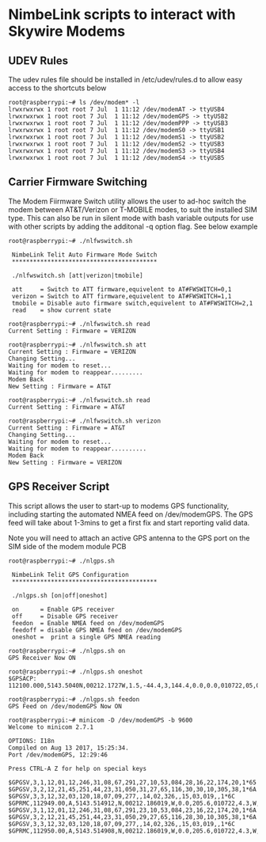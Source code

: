 # NimbeLink scripts to interact with Skywire Modems

## UDEV Rules

The udev rules file should be installed in /etc/udev/rules.d to allow easy access to the shortcuts below 
```
root@raspberrypi:~# ls /dev/modem* -l
lrwxrwxrwx 1 root root 7 Jul  1 11:12 /dev/modemAT -> ttyUSB4
lrwxrwxrwx 1 root root 7 Jul  1 11:12 /dev/modemGPS -> ttyUSB2
lrwxrwxrwx 1 root root 7 Jul  1 11:12 /dev/modemPPP -> ttyUSB3
lrwxrwxrwx 1 root root 7 Jul  1 11:12 /dev/modemS0 -> ttyUSB1
lrwxrwxrwx 1 root root 7 Jul  1 11:12 /dev/modemS1 -> ttyUSB2
lrwxrwxrwx 1 root root 7 Jul  1 11:12 /dev/modemS2 -> ttyUSB3
lrwxrwxrwx 1 root root 7 Jul  1 11:12 /dev/modemS3 -> ttyUSB4
lrwxrwxrwx 1 root root 7 Jul  1 11:12 /dev/modemS4 -> ttyUSB5
```

## Carrier Firmware Switching

The Modem Fiirmware Switch utility allows the user to ad-hoc switch the modem between AT&T/Verizon or T-MOBILE modes, to suit the installed SIM type.
This can also be run in silent mode with bash variable outputs for use with other scripts by adding the additonal -q option flag.
See below example

```
root@raspberrypi:~# ./nlfwswitch.sh

 NimbeLink Telit Auto Firmware Mode Switch
 *****************************************

 ./nlfwswitch.sh [att|verizon|tmobile]

 att     = Switch to ATT firmware,equivelent to AT#FWSWITCH=0,1
 verizon = Switch to ATT firmware,equivelent to AT#FWSWITCH=1,1
 tmobile = Disable auto firmware switch,equivelent to AT#FWSWITCH=2,1
 read    = show current state

root@raspberrypi:~# ./nlfwswitch.sh read
Current Setting : Firmware = VERIZON

root@raspberrypi:~# ./nlfwswitch.sh att
Current Setting : Firmware = VERIZON
Changing Setting...
Waiting for modem to reset...
Waiting for modem to reappear.........
Modem Back
New Setting : Firmware = AT&T

root@raspberrypi:~# ./nlfwswitch.sh read
Current Setting : Firmware = AT&T

root@raspberrypi:~# ./nlfwswitch.sh verizon
Current Setting : Firmware = AT&T
Changing Setting...
Waiting for modem to reset...
Waiting for modem to reappear..........
Modem Back
New Setting : Firmware = VERIZON
```

## GPS Receiver Script

This script allows the user to start-up to modems GPS functionality, including starting the automated NMEA feed on /dev/modemGPS.
The GPS feed will take about 1-3mins to get a first fix and start reporting valid data.

Note you will need to attach an active GPS antenna to the GPS port on the SIM side of the modem module PCB

```
root@raspberrypi:~# ./nlgps.sh

 NimbeLink Telit GPS Configuration
 *****************************************

 ./nlgps.sh [on|off|oneshot]

 on      = Enable GPS receiver
 off     = Disable GPS receiver
 feedon  = Enable NMEA feed on /dev/modemGPS
 feedoff = disable GPS NMEA feed on /dev/modemGPS
 oneshot =  print a single GPS NMEA reading

root@raspberrypi:~# ./nlgps.sh on
GPS Receiver Now ON

root@raspberrypi:~# ./nlgps.sh oneshot
$GPSACP: 112100.000,5143.5040N,00212.1727W,1.5,-44.4,3,144.4,0.0,0.0,010722,05,02

root@raspberrypi:~# ./nlgps.sh feedon
GPS Feed on /dev/modemGPS Now ON

root@raspberrypi:~# minicom -D /dev/modemGPS -b 9600
Welcome to minicom 2.7.1

OPTIONS: I18n
Compiled on Aug 13 2017, 15:25:34.
Port /dev/modemGPS, 12:29:46

Press CTRL-A Z for help on special keys

$GPGSV,3,1,12,01,12,246,31,08,67,291,27,10,53,084,28,16,22,174,20,1*65
$GPGSV,3,2,12,21,45,251,44,23,31,050,31,27,65,116,30,30,10,305,38,1*6A
$GPGSV,3,3,12,32,03,120,18,07,09,277,,14,02,326,,15,03,019,,1*6C
$GPRMC,112949.00,A,5143.514912,N,00212.186019,W,0.0,205.6,010722,4.3,W,A,V*46
$GPGSV,3,1,12,01,12,246,31,08,67,291,23,10,53,084,23,16,22,174,20,1*6A
$GPGSV,3,2,12,21,45,251,44,23,31,050,29,27,65,116,28,30,10,305,38,1*6A
$GPGSV,3,3,12,32,03,120,18,07,09,277,,14,02,326,,15,03,019,,1*6C
$GPRMC,112950.00,A,5143.514908,N,00212.186019,W,0.0,205.6,010722,4.3,W,A,V*45

```

